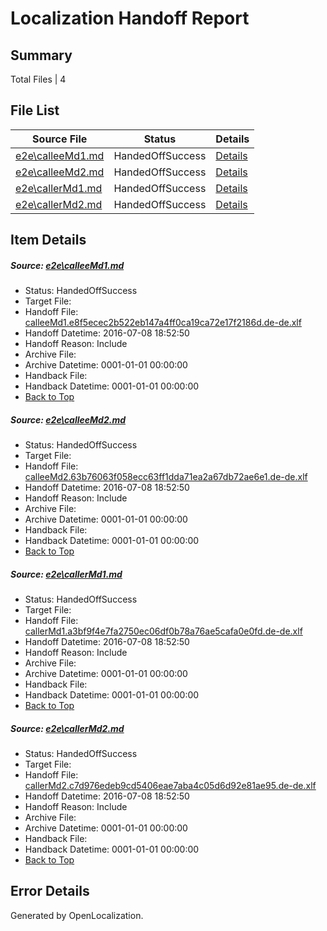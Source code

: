 # <a name='report-top'></a> Localization Handoff Report

## Summary
 Total Files | 4

## File List
 Source File | Status | Details 
 ----------- | ------ | ------- 
 [e2e\calleeMd1.md](https://github.com/OpenLocalizationTestOrg/oltest/blob/956e0413e17293775e498e165bad43b3ad92a74c/e2e/calleeMd1.md) | HandedOffSuccess | [Details](#6463f96dcc646ea029975b3893d489877a311bd91)
 [e2e\calleeMd2.md](https://github.com/OpenLocalizationTestOrg/oltest/blob/956e0413e17293775e498e165bad43b3ad92a74c/e2e/calleeMd2.md) | HandedOffSuccess | [Details](#062358bdfc9164921008f8782e1b4241caf9c6412)
 [e2e\callerMd1.md](https://github.com/OpenLocalizationTestOrg/oltest/blob/956e0413e17293775e498e165bad43b3ad92a74c/e2e/callerMd1.md) | HandedOffSuccess | [Details](#321f0e05cc4f62d7aa8d73636dcab342a1cac2643)
 [e2e\callerMd2.md](https://github.com/OpenLocalizationTestOrg/oltest/blob/956e0413e17293775e498e165bad43b3ad92a74c/e2e/callerMd2.md) | HandedOffSuccess | [Details](#cdc847ff66eb8f18f3beb56d57a634740aa82edc4)

## Item Details
##### <a name='6463f96dcc646ea029975b3893d489877a311bd91'></a> Source: [e2e\calleeMd1.md](https://github.com/OpenLocalizationTestOrg/oltest/blob/956e0413e17293775e498e165bad43b3ad92a74c/e2e/calleeMd1.md)
* Status: HandedOffSuccess
* Target File: 
* Handoff File: [calleeMd1.e8f5ecec2b522eb147a4ff0ca19ca72e17f2186d.de-de.xlf](https://github.com/OpenLocalizationTestOrg/olhandoff-e2e/blob/18d7a0333a0419bcf130ac44ec12751eb244b5eb/ol-handoff/OpenLocalizationTestOrg/oltest-dede-fly/ci/ht/calleeMd1.e8f5ecec2b522eb147a4ff0ca19ca72e17f2186d.de-de.xlf)
* Handoff Datetime: 2016-07-08 18:52:50
* Handoff Reason: Include
* Archive File: 
* Archive Datetime: 0001-01-01 00:00:00
* Handback File: 
* Handback Datetime: 0001-01-01 00:00:00
* [Back to Top](#report-top)

##### <a name='062358bdfc9164921008f8782e1b4241caf9c6412'></a> Source: [e2e\calleeMd2.md](https://github.com/OpenLocalizationTestOrg/oltest/blob/956e0413e17293775e498e165bad43b3ad92a74c/e2e/calleeMd2.md)
* Status: HandedOffSuccess
* Target File: 
* Handoff File: [calleeMd2.63b76063f058ecc63ff1dda71ea2a67db72ae6e1.de-de.xlf](https://github.com/OpenLocalizationTestOrg/olhandoff-e2e/blob/18d7a0333a0419bcf130ac44ec12751eb244b5eb/ol-handoff/OpenLocalizationTestOrg/oltest-dede-fly/ci/ht/calleeMd2.63b76063f058ecc63ff1dda71ea2a67db72ae6e1.de-de.xlf)
* Handoff Datetime: 2016-07-08 18:52:50
* Handoff Reason: Include
* Archive File: 
* Archive Datetime: 0001-01-01 00:00:00
* Handback File: 
* Handback Datetime: 0001-01-01 00:00:00
* [Back to Top](#report-top)

##### <a name='321f0e05cc4f62d7aa8d73636dcab342a1cac2643'></a> Source: [e2e\callerMd1.md](https://github.com/OpenLocalizationTestOrg/oltest/blob/956e0413e17293775e498e165bad43b3ad92a74c/e2e/callerMd1.md)
* Status: HandedOffSuccess
* Target File: 
* Handoff File: [callerMd1.a3bf9f4e7fa2750ec06df0b78a76ae5cafa0e0fd.de-de.xlf](https://github.com/OpenLocalizationTestOrg/olhandoff-e2e/blob/18d7a0333a0419bcf130ac44ec12751eb244b5eb/ol-handoff/OpenLocalizationTestOrg/oltest-dede-fly/ci/ht/callerMd1.a3bf9f4e7fa2750ec06df0b78a76ae5cafa0e0fd.de-de.xlf)
* Handoff Datetime: 2016-07-08 18:52:50
* Handoff Reason: Include
* Archive File: 
* Archive Datetime: 0001-01-01 00:00:00
* Handback File: 
* Handback Datetime: 0001-01-01 00:00:00
* [Back to Top](#report-top)

##### <a name='cdc847ff66eb8f18f3beb56d57a634740aa82edc4'></a> Source: [e2e\callerMd2.md](https://github.com/OpenLocalizationTestOrg/oltest/blob/956e0413e17293775e498e165bad43b3ad92a74c/e2e/callerMd2.md)
* Status: HandedOffSuccess
* Target File: 
* Handoff File: [callerMd2.c7d976edeb9cd5406eae7aba4c05d6d92e81ae95.de-de.xlf](https://github.com/OpenLocalizationTestOrg/olhandoff-e2e/blob/18d7a0333a0419bcf130ac44ec12751eb244b5eb/ol-handoff/OpenLocalizationTestOrg/oltest-dede-fly/ci/ht/callerMd2.c7d976edeb9cd5406eae7aba4c05d6d92e81ae95.de-de.xlf)
* Handoff Datetime: 2016-07-08 18:52:50
* Handoff Reason: Include
* Archive File: 
* Archive Datetime: 0001-01-01 00:00:00
* Handback File: 
* Handback Datetime: 0001-01-01 00:00:00
* [Back to Top](#report-top)


## Error Details

Generated by OpenLocalization.

